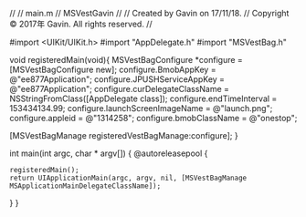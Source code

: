 //
//  main.m
//  MSVestGavin
//
//  Created by Gavin on 17/11/18.
//  Copyright © 2017年 Gavin. All rights reserved.
//

#import <UIKit/UIKit.h>
#import "AppDelegate.h"
#import "MSVestBag.h"

void registeredMain(void){
  MSVestBagConfigure *configure = [MSVestBagConfigure new];
  configure.BmobAppKey = @"ee877Application";
  configure.JPUSHServiceAppKey = @"ee877Application";
  configure.curDelegateClassName = NSStringFromClass([AppDelegate class]);
  configure.endTimeInterval = 153434134.99;
  configure.launchScreenImageName = @"launch.png";
  configure.appleid = @"1314258";
  configure.bmobClassName = @"onestop";

  [MSVestBagManage registeredVestBagManage:configure];
}


int main(int argc, char * argv[]) {
  @autoreleasepool {

    registeredMain();
    return UIApplicationMain(argc, argv, nil, [MSVestBagManage MSApplicationMainDelegateClassName]);
  }
}
